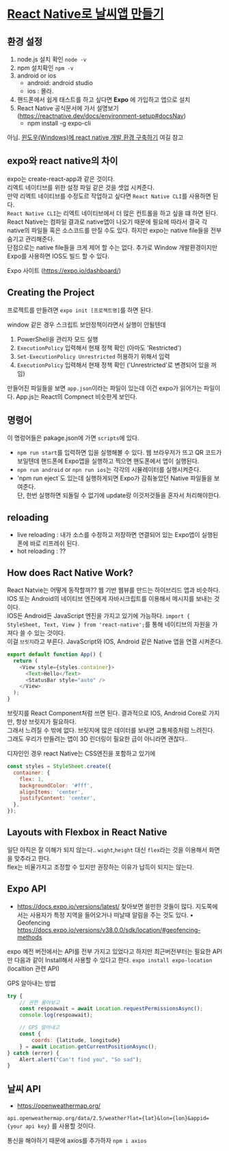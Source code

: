 # [React Native로 날씨앱 만들기](https://nomadcoders.co/react-native-fundamentals)


## 환경 설정
1. node.js 설치 확인 `node -v`
2. npm 설치확인 `npm -v`
3. android or ios
    * android: android studio
    * ios : 몰라.
4. 핸드폰에서 쉽게 태스트를 하고 싶다면 **Expo** 에 가입하고 앱으로 설치
5. React Native 공식문서에 가서 설명보기 (https://reactnative.dev/docs/environment-setup#docsNav)
    * npm install -g expo-cli

아님. [윈도우(Windows)에 react native 개발 환경 구축하기](https://dev-yakuza.github.io/ko/react-native/install-on-windows/#%EA%B0%9C%EC%9A%94) 여길 참고


## expo와 react native의 차이
expo는 create-react-app과 같은 것이다.   
리엑트 네이티브를 위한 설정 파일 같은 것을 셋업 시켜준다.   
만약 리엑트 네이티브를 수정도르 작업하고 싶다면 `React Native CLI`를 사용하면 된다.   
`React Native CLI`는 리엑트 네이티브에서 더 많은 컨트롤을 하고 싶을 떄 하면 된다.    
React Native는 컴파일 결과로 native앱이 나오기 때문에 필요에 따라서 결국 각 native의 파일들 혹은 소스코드를 만질 수도 있다.
하지만 expo는 native file들을 전부 숨기고 관리해준다.   
단점으로는 native file들을 크게 제어 할 수는 없다.
추가로 Window 개발환경이지만 Expo를 사용하면 IOS도 빌드 할 수 있다.   

Expo 사이트 (https://expo.io/dashboard/)


## Creating the Project
프로젝트를 만들려면 `expo init [프로젝트명]`를 하면 된다.

window 같은 경우 스크립트 보안정책이라면서 실행이 안될텐데   
1. PowerShell을 관리자 모드 실행
2. `ExecutionPolicy` 입력해서 현재 정책 확인 (아마도 'Restricted')
3. `Set-ExecutionPolicy Unrestricted` 허용하기 위해서 입력 
2. `ExecutionPolicy` 입력해서 현재 정책 확인 ('Unrestricted'로 변경되어 있을 꺼임)

만들어진 파일들을 보면 
`app.json`이라는 파일이 있는데 이건 expo가 읽어가는 파일이다.
App.js는 React의 Compnect 비슷한게 보인다.  

## 명령어
이 명렁어들은 pakage.json에 가면 `scripts`에 있다.

* `npm run start`를 입력하면 입을 실행해볼 수 있다. 
웹 브라우저가 뜨고 QR 코드가 보일텐데 핸드폰에 Expo앱을 실행하고 찍으면 핸도폰에서 앱이 실행된다.
* `npn run android` or `npn run ios`는 각각의 시뮬레이터를 실행시켜준다.    
* 'npm run eject`도 있는데 실행하게되면 Expo가 감춰놓았던 Native 파일들을 보여준다.   
단, 한번 실행하면 되돌릴 수 없기에 update랑 이것저것들을 혼자서 처리해야한다.    

## reloading
* live reloading
  : 내가 소스를 수정하고 저장하면 연결되어 있는 Expo앱이 실행된 폰에 바로 리프레쉬 된다.
* hot reloading
  : ??

## How does Ract Native Work?
React Natvie는 어떻게 동작할까?? 
웹 기반 웹뷰를 만드는 하이브리드 앱과 비슷하다. 
IOS 또는 Android의 네이티브 엔진에게 자바시크립트를 이용해서 메시지를 보내는 것이다.    
IOS든 Android든 JavaScript 엔진을 가지고 있기에 가능하다. 
`import { StyleSheet, Text, View } from 'react-native';`를 통해 네이티브의 자원을 가져다 쓸 수 있는 것이다.   
이걸 `브릿지`라고 부른다. 
JavaScript와 IOS, Android 같은 Native 앱을 연결 시켜준다.

```JavaScript
export default function App() {
  return (
    <View style={styles.container}>
      <Text>Hello</Text>
      <StatusBar style="auto" />
    </View>
  );
}
```
브릿지를 React Component처럼 쓰면 된다.
결과적으로 IOS, Android Core로 가지만, 항상 브릿지가 필요하다.   
그래서 느려질 수 밖에 없다. 브릿지에 많은 데이터를 보내면 교통체증처럼 느려진다.    
그래도 우리가 만들려는 앱이 3D 린더링이 필요한 급이 아니라면 괜찮다..   

디자인인 경우 react Native는 CSS엔진을 포함하고 있기에 
```JavaScript
const styles = StyleSheet.create({
  container: {
    flex: 1,
    backgroundColor: '#fff',
    alignItems: 'center',
    justifyContent: 'center',
  },
});
```

## Layouts with Flexbox in React Native
일단 아직은 잘 이해가 되지 않는다.. 
`wight`,`height` 대신 `flex`라는 것을 이용해서 화면을 맞추라고 한다.   
flex는 비율가지고 조정할 수 있지만 권장하는 이유가 납득이 되지는 않는다.

## Expo API
* https://docs.expo.io/versions/latest/
찾아보면 쓸만한 것들이 많다. 
지도쪽에서는 사용자가 특정 지역을 들어오거나 떠날때 알림을 주는 것도 있다.
• Geofencing https://docs.expo.io/versions/v38.0.0/sdk/location/#geofencing-methods

expo 예전 버전에서는 API를 전부 가지고 있었다고 하지만 최근버전부터는 필요한 API만 다음과 같이 Install해서 사용할 수 있다고 한다.
`expo install expo-location` (localtion 관련 API)

GPS 알아내는 방법
```JavaScript
try {
    // 권한 물어보고
    const respoawait = await Location.requestPermissionsAsync();
    console.log(respoawait); 

    // GPS 알아내고
    const {
        coords: {latitude, longitude}
    } = await Location.getCurrentPositionAsync();
} catch (error) {
    Alert.alert("Can't find you", "So sad");
}
```

## 날씨 API
* https://openweathermap.org/

`api.openweathermap.org/data/2.5/weather?lat={lat}&lon={lon}&appid={your api key}`
를 사용할 것이다.

통신을 해야하기 때문에 axios를 추가하자 
`npm i axios` 
